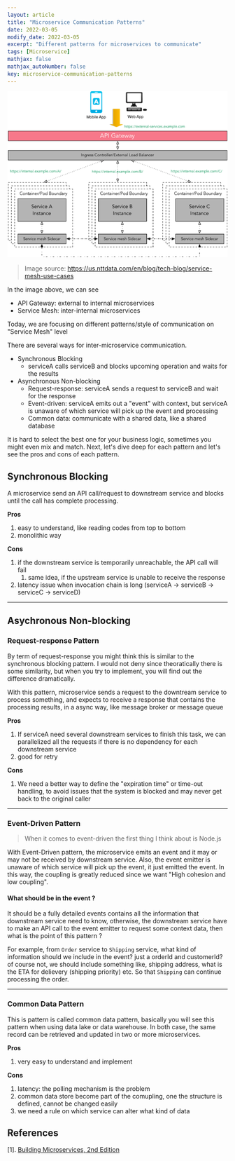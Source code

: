 ```yaml
---
layout: article
title: "Microservice Communication Patterns"
date: 2022-03-05
modify_date: 2022-03-05
excerpt: "Different patterns for microservices to communicate"
tags: [Microservice]
mathjax: false
mathjax_autoNumber: false
key: microservice-communication-patterns
---
```


![](https://raw.githubusercontent.com/Zhenye-Na/img-hosting-picgo/master/img/service-mesh-illustration.png)

> Image source: https://us.nttdata.com/en/blog/tech-blog/service-mesh-use-cases

In the image above, we can see

- API Gateway: external to internal microservices
- Service Mesh: inter-internal microservices

Today, we are focusing on different patterns/style of communication on "Service Mesh" level

There are several ways for inter-microservice communication.

- Synchronous Blocking
  - serviceA calls serviceB and blocks upcoming operation and waits for the results
- Asynchronous Non-blocking
  - Request-response: serviceA sends a request to serviceB and wait for the response
  - Event-driven: serviceA emits out a "event" with context, but serviceA is unaware of which service will pick up the event and processing
  - Common data: communicate with a shared data, like a shared database

It is hard to select the best one for your business logic, sometimes you might even mix and match. Next, let's dive deep for each pattern and let's see the pros and cons of each pattern.

## Synchronous Blocking

A microservice send an API call/request to downstream service and blocks until the call has complete processing.

**Pros**

1. easy to understand, like reading codes from top to bottom
2. monolithic way

**Cons**

1. if the downstream service is temporarily unreachable, the API call will fail
   1. same idea, if the upstream service is unable to receive the response
2. latency issue when invocation chain is long (serviceA -> serviceB -> serviceC -> serviceD)

***

## Asychronous Non-blocking

### Request-response Pattern

By term of request-response you might think this is similar to the synchronous blocking pattern. I would not deny since theoratically there is some similarity, but when you try to implement, you will find out the difference dramatically.

With this pattern, microservice sends a request to the downtream service to process something, and expects to receive a response that contains the processing results, in a async way, like message broker or message queue

**Pros**

1. If serviceA need several downstream services to finish this task, we can parallelized all the requests if there is no dependency for each downstream service
2. good for retry


**Cons**

1. We need a better way to define the "expiration time" or time-out handling, to avoid issues that the system is blocked and may never get back to the original caller


***

### Event-Driven Pattern

> When it comes to event-driven the first thing I think about is Node.js

With Event-Driven pattern, the microservice emits an event and it may or may not be received by downstream service. Also, the event emitter is unaware of which service will pick up the event, it just emitted the event. In this way, the coupling is greatly reduced since we want "High cohesion and low coupling".


#### What should be in the event ?

It should be a fully detailed events contains all the information that downstream service need to know, otherwise, the downstream service have to make an API call to the event emitter to request some context data, then what is the point of this pattern ?

For example, from `Order` service to `Shipping` service, what kind of information should we include in the event? just a orderId and customerId? of course not, we should include something like, shipping address, what is the ETA for delievery (shipping priority) etc. So that `Shipping` can continue processing the order.

***

### Common Data Pattern

This is pattern is called common data pattern, basically you will see this pattern when using data lake or data warehouse. In both case, the same record can be retrieved and updated in two or more microservices.

**Pros**

1. very easy to understand and implement


**Cons**

1. latency: the polling mechanism is the problem
2. common data store become part of the comupling, one the structure is defined, cannot be changed easily
3. we need a rule on which service can alter what kind of data


## References

[1]. [Building Microservices, 2nd Edition](https://www.oreilly.com/library/view/building-microservices-2nd/9781492034018/)
